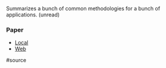 Summarizes a bunch of common methodologies for a bunch of applications. (unread)

### Paper
- [Local](file:///W:/Bsc%20Computing/Dissertation/Third%20Party/Papers/Fractal%20Objects%20in%20Computer%20Graphics.pdf)
- [Web](https://www.researchgate.net/publication/287218131_Fractal_Objects_in_Computer_Graphics)

#source